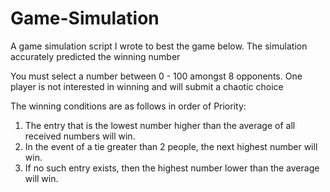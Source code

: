 # Game-Simulation
A game simulation script I wrote to best the game below. The simulation accurately predicted the winning number

You must select a number between 0 - 100 amongst 8 opponents. One player is not interested in winning and will submit a chaotic choice

The winning conditions are as follows in order of Priority:
1. The entry that is the lowest number higher than the average of all received numbers will win.
2. In the event of a tie greater than 2 people, the next highest number will win.
3. If no such entry exists, then the highest number lower than the average will win.
